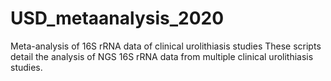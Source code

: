 # USD_metaanalysis_2020
Meta-analysis of 16S rRNA data of clinical urolithiasis studies
These scripts detail the analysis of NGS 16S rRNA data from multiple clinical urolithiasis studies.
